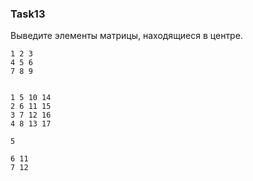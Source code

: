 ### Task13

Выведите элементы матрицы, находящиеся в центре.

```
1 2 3
4 5 6
7 8 9


1 5 10 14
2 6 11 15
3 7 12 16
4 8 13 17

5

6 11
7 12
```
